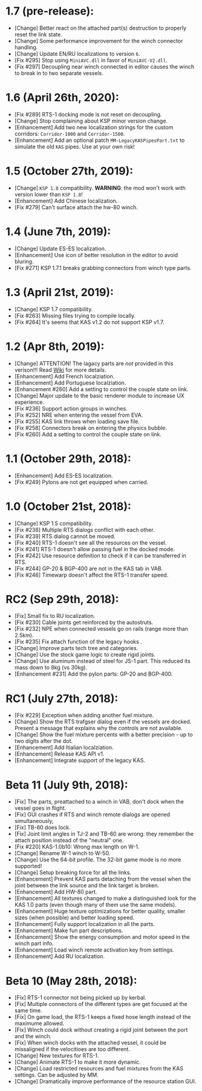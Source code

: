 # 1.7 (pre-release):
* [Change] Better react on the attached part(s) destruction to properly reset the link state.
* [Change] Some performance improvement for the winch connector handling.
* [Change] Update EN/RU localizations to version `6`.
* [Fix #295] Stop using `MiniAVC.dll` in favor of `MiniAVC-V2.dll`.
* [Fix #297] Decoupling near winch connected in editor causes the winch to break in to two separate vessels.

# 1.6 (April 26th, 2020):
* [Fix #289] RTS-1 docking mode is not reset on decoupling.
* [Change] Stop complaining about KSP minor version change.
* [Enhancement] Add two new localization strings for the custom corridors: `Corridor-1000` and `Corridor-1500`.
* [Enhancement] Add an optional patch `MM-LegacyKASPipesPart.txt` to simulate the old `KAS` pipes. Use at your own risk!

# 1.5 (October 27th, 2019):
* [Change] `KSP 1.8` compatibility. __WARNING__: the mod won't work with version lower than `KSP 1.8`!
* [Enhancement] Add Chinese localization.
* [Fix #279] Can't surface attach the hw-80 winch.

# 1.4 (June 7th, 2019):
* [Change] Update ES-ES localization.
* [Enhancement] Use icon of better resolution in the editor to avoid bluring.
* [Fix #271] KSP 1.7.1 breaks grabbing connectors from winch type parts.

# 1.3 (April 21st, 2019):
* [Change] KSP 1.7 compatibility.
* [Fix #263] Missing files trying to compile locally.
* [Fix #264] It's seems that KAS v1.2 do not support KSP v1.7.

# 1.2 (Apr 8th, 2019):
* [Change] ATTENTION! The lagacy parts are _not_ provided in this verison!!! Read [Wiki](https://github.com/ihsoft/KAS/wiki/Legacy-parts-destiny) for more details.
* [Enhancement] Add French localziation.
* [Enhancement] Add Portuguese localziation.
* [Enhancement #260] Add a setting to control the couple state on link.
* [Change] Major update to the basic renderer module to increase UX experience.
* [Fix #236] Support action groups in winches.
* [Fix #252] NRE when entering the vessel from EVA.
* [Fix #255] KAS link throws when loading save file.
* [Fix #258] Connectors break on entering the physics bubble.
* [Fix #260] Add a setting to control the couple state on link.

# 1.1 (October 29th, 2018):
* [Enhancement] Add ES-ES localization.
* [Fix #249] Pylons are not get equipped when carried.

# 1.0 (October 21st, 2018):
* [Change] KSP 1.5 compatibility.
* [Fix #238] Multiple RTS dialogs conflict with each other.
* [Fix #239] RTS dialog cannot be moved.
* [Fix #240] RTS-1 doesn't see all the resources on the vessel.
* [Fix #241] RTS-1 doesn't allow passing fuel in the docked mode.
* [Fix #242] Use resource definition to check if it can be transferred in RTS.
* [Fix #244] GP-20 & BGP-400 are not in the KAS tab in VAB.
* [Fix #246] Timewarp doesn't affect the RTS-1 transfer speed.

# RC2 (Sep 29th, 2018):
* [Fix] Small fix to RU localization.
* [Fix #230] Cable joints get reinforced by the autostruts.
* [Fix #232] NPE when connected vessels go on rails (range more than 2.5km).
* [Fix #235] Fix attach function of the legacy hooks .
* [Change] Improve parts tech tree and categories.
* [Change] Use the stock game logic to create rigid joints.
* [Change] Use aluminum instead of steel for JS-1 part. This reduced its mass down to 8kg (vs 30kg).
* [Enhancement #231] Add the pylon parts: GP-20 and BGP-400.

# RC1 (July 27th, 2018):
* [Fix #229] Exception when adding another fuel mixture.
* [Change] Show the RTS trafgser dialog even if the vessels are docked. Present a message that explains why the controls are not available.
* [Change] Show the fuel mixture percents with a better precision - up to two digits after the dot.
* [Enhancement] Add Itialian localziation.
* [Enhancement] Release KAS API v1.
* [Enhancement] Integrate support of the legacy KAS.

# Beta 11 (July 9th, 2018):
* [Fix] The parts, preattached to a winch in VAB, don't dock when the vessel goes in flight.
* [Fix] GUI crashes if RTS and winch remote dialogs are opened simultaneously,
* [Fix] TB-60 does lock.
* [Fix] Joint limit angles in TJ-2 and TB-60 are wrong: they remember the attach position instead of the "neutral" one.
* [Fix #220] KAS-1.0b10: Wrong max length on W-1.
* [Change] Rename W-1 winch to W-50.
* [Change] Use the 64-bit profile. The 32-bit game mode is no more supported!
* [Change] Setup breaking force for all the links.
* [Enhancement] Prevent KAS parts detaching from the vessel when the joint between the link source and the link target is broken.
* [Enhancement] Add HW-80 part.
* [Enhancement] All textures changed to make a distinguished look for the KAS 1.0 parts (even though many of them use the same models).
* [Enhancement] Huge texture optimizations for better quality, smaller sizes (when possible) and better loading speed.
* [Enhancement] Fully support localization in all the parts.
* [Enhancement] Make fun part descriptions.
* [Enhancement] Show the energy consumption and motor speed in the winch part info.
* [Enhancement] Load winch remote activation key from settings.
* [Enhancement] Add RU localization.

# Beta 10 (May 28th, 2018):
* [Fix] RTS-1 connector not being picked up by kerbal.
* [Fix] Multiple connectors of the different types are get focused at the same time.
* [Fix] On game load, the RTS-1 keeps a fixed hose length instead of the maximume allowed.
* [Fix] Winch could dock without creating a rigid joint between the port and the winch.
* [Fix] When winch docks with the attached vessel, it could be missaligned if the velocitioes are too different.
* [Change] New textures for RTS-1.
* [Change] Animate RTS-1 to make it more dynamic.
* [Change] Load restricted resources and fuel mixtures from the KAS settings. Can be adjusted by MM.
* [Change] Dramatically improve performance of the resource station GUI.
